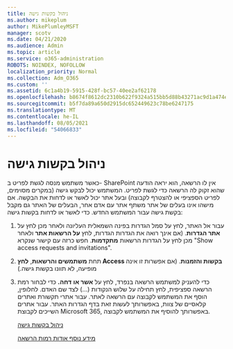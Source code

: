```yaml
---
title: ניהול בקשות גישה
ms.author: mikeplum
author: MikePlumleyMSFT
manager: scotv
ms.date: 04/21/2020
ms.audience: Admin
ms.topic: article
ms.service: o365-administration
ROBOTS: NOINDEX, NOFOLLOW
localization_priority: Normal
ms.collection: Adm_O365
ms.custom: ''
ms.assetid: 6c1a4b19-5915-428f-bc57-40ee2af62178
ms.openlocfilehash: b8674f8612dc2310b622f9324a515bb5d88b43271ac9d1a474eefa1be3cae750
ms.sourcegitcommit: b5f7da89a650d2915dc652449623c78be6247175
ms.translationtype: MT
ms.contentlocale: he-IL
ms.lasthandoff: 08/05/2021
ms.locfileid: "54066833"
---
```

# <a name="manage-access-requests"></a>ניהול בקשות גישה

כאשר משתמש מנסה לגשת לפריט ב- SharePoint אין לו הרשאה, הוא יראה הודעה שהוא זקוק לה הרשאה כדי לגשת לפריט. המשתמש יכול לבקש גישה (במקרים מסוימים, לפריט הספציפי או להצטרף לקבוצה) ובעל אתר יכול לאשר או לדחות את הבקשה. אם מישהו אינו בעלים של אתר משתף אתר עם אדם אחר, הבעלים של האתר גם מקבל בקשת גישה עבור המשתמש החדש. כדי לאשר או לדחות בקשות גישה:
  
1. עבור אל האתר, לחץ על סמל הגדרות בפינה השמאלית העליונה ולאחר מכן לחץ על **אתר הגדרות**. (אם אינך רואה את הגדרות הגדרות, לחץ **על הרשאות אתר** ולאחר מכן לחץ על הגדרות הרשאות **מתקדמות**. חפש כרזה עם קישור שנקרא "Show access requests and invitations".
    
2. תחת **משתמשים והרשאות**, **לחץ Access בקשות והזמנות**. (אם אפשרות זו אינה מופיעה, לא תוונו בקשות גישה.)
    
3. כדי להעניק למשתמש הרשאה בנפרד, לחץ על **אשר או** **דחה.** כדי לבחור רמת הרשאה ספציפית, לחץ תחילה על שלוש הנקודות (...) לצד שם האדם. לחלופין, הוסף את המשתמש לקבוצה עם הרשאה לאתר. עבור אתרי תקשורת ואתרים קלאסיים של צוות, באפשרותך לעשות זאת בדף הגדרות האתר. עבור אתרים השייכים לקבוצת Microsoft 365, באפשרותך להוסיף את המשתמש לקבוצה.
    
    [ניהול בקשות גישה ](https://go.microsoft.com/fwlink/?linkid=2008747)
    
    [מידע נוסף אודות רמות הרשאה](https://go.microsoft.com/fwlink/?linkid=867071)
    

